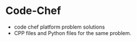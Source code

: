 # Code-Chef

- code chef platform problem solutions
- CPP files and Python files for the same problem.
